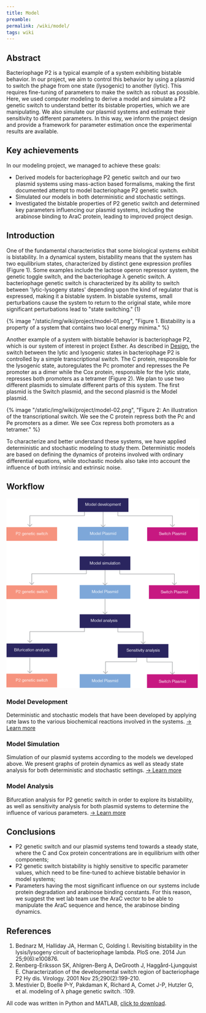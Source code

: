```yaml
---
title: Model
preamble:
permalink: /wiki/model/
tags: wiki
---
```


## Abstract

Bacteriophage P2 is a typical example of a system exhibiting bistable behavior. In our project, we aim to control this behavior by using a plasmid to switch the phage from one state (lysogenic) to another (lytic). This requires fine-tuning of parameters to make the switch as robust as possible. Here, we used computer modeling to derive a model and simulate a P2 genetic switch to understand better its bistable properties, which we are manipulating. We also simulate our plasmid systems and estimate their sensitivity to different parameters. In this way, we inform the project design and provide a framework for parameter estimation once the experimental results are available.

## Key achievements

In our modeling project, we managed to achieve these goals:

-   Derived models for bacteriophage P2 genetic switch and our two plasmid systems using mass-action based formalisms, making the first documented attempt to model bacteriophage P2 genetic switch.
-   Simulated our models in both deterministic and stochastic settings.
-   Investigated the bistable properties of P2 genetic switch and determined key parameters influencing our plasmid systems, including the arabinose binding to AraC protein, leading to improved project design.

## Introduction

One of the fundamental characteristics that some biological systems exhibit is bistability. In a dynamical system, bistability means that the system has two equilibrium states, characterized by distinct gene expression profiles (Figure 1). Some examples include the lactose operon repressor system, the genetic toggle switch, and the bacteriophage λ genetic switch. A bacteriophage genetic switch is characterized by its ability to switch between 'lytic-lysogeny states' depending upon the kind of regulator that is expressed, making it a bistable system. In bistable systems, small perturbations cause the system to return to the original state, while more significant perturbations lead to "state switching." (1)

{% image "/static/img/wiki/project/model-01.png", "Figure 1. Bistability is a property of a system that contains two local energy minima." %}

Another example of a system with bistable behavior is bacteriophage P2, which is our system of interest in project Esther. As described in [Design](/wiki/design/), the switch between the lytic and lysogenic states in bacteriophage P2 is controlled by a simple transcriptional switch. The C protein, responsible for the lysogenic state, autoregulates the Pc promoter and represses the Pe promoter as a dimer while the Cox protein, responsible for the lytic state, represses both promoters as a tetramer (Figure 2). We plan to use two different plasmids to simulate different parts of this system. The first plasmid is the Switch plasmid, and the second plasmid is the Model plasmid.

[](https://www.notion.so/769313af890b43c98cadaa5167f263c2#913a0b1dfb194abb88a3f128d4899b6d)

{% image "/static/img/wiki/project/model-02.png", "Figure 2: An illustration of the transcriptional switch. We see the C protein repress both the Pc and Pe promoters as a dimer. We see Cox repress both promoters as a tetramer." %}

To characterize and better understand these systems, we have applied deterministic and stochastic modeling to study them. Deterministic models are based on defining the dynamics of proteins involved with ordinary differential equations, while stochastic models also take into account the influence of both intrinsic and extrinsic noise.

## Workflow

![](/static/img/wiki/project/model-03.png)

### Model Development

Deterministic and stochastic models that have been developed by applying rate laws to the various biochemical reactions involved in the systems. [→ Learn more](/wiki/model-development/)

### Model Simulation

Simulation of our plasmid systems according to the models we developed above. We present graphs of protein dynamics as well as steady state analysis for both deterministic and stochastic settings. [→ Learn more](/wiki/model-simulation/)

### Model Analysis

Bifurcation analysis for P2 genetic switch in order to explore its bistability, as well as sensitivity analysis for both plasmid systems to determine the influence of various parameters. [→ Learn more](/wiki/model-analysis/)

## Conclusions

-   P2 genetic switch and our plasmid systems tend towards a steady state, where the C and Cox protein concentrations are in equilibrium with other components;
-   P2 genetic switch bistability is highly sensitive to specific parameter values, which need to be fine-tuned to achieve bistable behavior in model systems;
-   Parameters having the most significant influence on our systems include protein degradation and arabinose binding constants. For this reason, we suggest the wet lab team use the AraC vector to be able to manipulate the AraC sequence and hence, the arabinose binding dynamics.

## References

1. Bednarz M, Halliday JA, Herman C, Golding I. Revisiting bistability in the lysis/lysogeny circuit of bacteriophage lambda. PloS one. 2014 Jun 25;9(6):e100876.
2. Renberg-Eriksson SK, Ahlgren-Berg A, DeGrooth J, Haggård-Ljungquist E. Characterization of the developmental switch region of bacteriophage P2 Hy dis. Virology. 2001 Nov 25;290(2):199-210.
3. Mestivier D, Boelle P-Y, Pakdaman K, Richard A, Comet J-P, Hutzler G, et al. modeling of λ phage genetic switch. :109.

All code was written in Python and MATLAB, [click to download](https://2019.igem.org/wiki/images/8/8d/T--Stockholm--model-github.zip).
